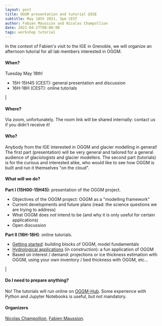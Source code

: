 ```yaml
---
layout: post
title: OGGM presentation and tutorial @IGE
subtitle: May 18th 2021, 3pm CEST
author: Fabien Maussion and Nicolas Champollion
date: 2021-04-27T00:00:00
tags: workshop tutorial
---
```


In the context of Fabien's visit to the IGE in Grenoble, we will organize an afternoon tutorial for all lab members interested in OGGM.

#### When?

Tuesday May 18th!
- 15H-15H45 (CEST): general presentation and discussion
- 16H-18H (CEST): online tutorials

|

#### Where?

Via zoom, unfortunately. The room link will be shared internally: contact us if you didn't receive it!

#### Who?

Anybody from the IGE interested in OGGM and glacier modelling in general! The first part (presentation) will be 
very general and tailored for a general audience of glaciologists and glacier modellers. The second 
part (tutorials) is for the curious and interested alike, who would like to see how OGGM is built and
run it themselves "on the cloud".

#### What will we do?

**Part I (15H00-15H45)**: presentation of the OGGM project.
- Objectives of the OGGM project: OGGM as a "modelling framework"
- Current developments and future plans (read: the science questions we are trying to address)
- What OGGM does *not* intend to be (and why it is only useful for certain applications)
- Open discussion

**Part II (16H-18H)**: online tutorials.
- [Getting started](https://oggm.org/tutorials/notebooks/getting_started.html): building blocks of OGGM, model fundamentals
- [Hydrological applications]() (in construction): a fun application of OGGM
- Based on interest / demand: projections or ice thickness estimation with OGGM, using your own inventory / bed thickness with OGGM, etc...

|

#### Do I need to prepare anything?

No! The tutorials will run online on [OGGM-Hub](https://docs.oggm.org/en/stable/hub.html). Some experience with 
Python and Jupyter Notebooks is useful, but not mandatory. 

#### Organizers

[Nicolas Champollion](http://pp.ige-grenoble.fr/annuaire/annuaire-osug-ige/champoln.htm), [Fabien Maussion](http://fabienmaussion.info/).
